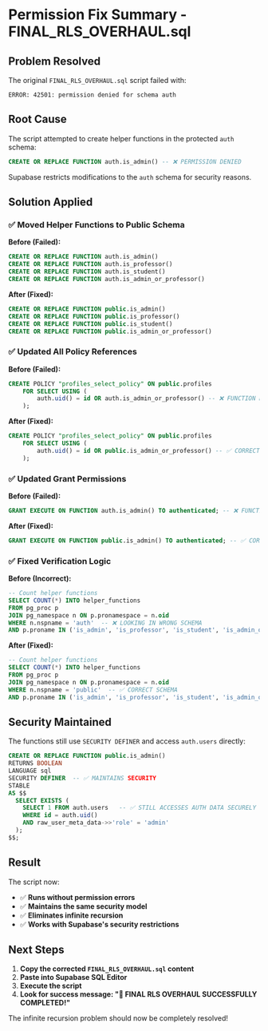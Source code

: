 # Permission Fix Summary - FINAL_RLS_OVERHAUL.sql

## Problem Resolved

The original `FINAL_RLS_OVERHAUL.sql` script failed with:
```
ERROR: 42501: permission denied for schema auth
```

## Root Cause

The script attempted to create helper functions in the protected `auth` schema:
```sql
CREATE OR REPLACE FUNCTION auth.is_admin() -- ❌ PERMISSION DENIED
```

Supabase restricts modifications to the `auth` schema for security reasons.

## Solution Applied

### ✅ **Moved Helper Functions to Public Schema**

**Before (Failed):**
```sql
CREATE OR REPLACE FUNCTION auth.is_admin()
CREATE OR REPLACE FUNCTION auth.is_professor()
CREATE OR REPLACE FUNCTION auth.is_student()
CREATE OR REPLACE FUNCTION auth.is_admin_or_professor()
```

**After (Fixed):**
```sql
CREATE OR REPLACE FUNCTION public.is_admin()
CREATE OR REPLACE FUNCTION public.is_professor()
CREATE OR REPLACE FUNCTION public.is_student()
CREATE OR REPLACE FUNCTION public.is_admin_or_professor()
```

### ✅ **Updated All Policy References**

**Before (Failed):**
```sql
CREATE POLICY "profiles_select_policy" ON public.profiles
    FOR SELECT USING (
        auth.uid() = id OR auth.is_admin_or_professor() -- ❌ FUNCTION NOT FOUND
    );
```

**After (Fixed):**
```sql
CREATE POLICY "profiles_select_policy" ON public.profiles
    FOR SELECT USING (
        auth.uid() = id OR public.is_admin_or_professor() -- ✅ CORRECT REFERENCE
    );
```

### ✅ **Updated Grant Permissions**

**Before (Failed):**
```sql
GRANT EXECUTE ON FUNCTION auth.is_admin() TO authenticated; -- ❌ FUNCTION NOT FOUND
```

**After (Fixed):**
```sql
GRANT EXECUTE ON FUNCTION public.is_admin() TO authenticated; -- ✅ CORRECT REFERENCE
```

### ✅ **Fixed Verification Logic**

**Before (Incorrect):**
```sql
-- Count helper functions
SELECT COUNT(*) INTO helper_functions
FROM pg_proc p
JOIN pg_namespace n ON p.pronamespace = n.oid
WHERE n.nspname = 'auth'  -- ❌ LOOKING IN WRONG SCHEMA
AND p.proname IN ('is_admin', 'is_professor', 'is_student', 'is_admin_or_professor');
```

**After (Fixed):**
```sql
-- Count helper functions
SELECT COUNT(*) INTO helper_functions
FROM pg_proc p
JOIN pg_namespace n ON p.pronamespace = n.oid
WHERE n.nspname = 'public'  -- ✅ CORRECT SCHEMA
AND p.proname IN ('is_admin', 'is_professor', 'is_student', 'is_admin_or_professor');
```

## Security Maintained

The functions still use `SECURITY DEFINER` and access `auth.users` directly:

```sql
CREATE OR REPLACE FUNCTION public.is_admin()
RETURNS BOOLEAN
LANGUAGE sql
SECURITY DEFINER  -- ✅ MAINTAINS SECURITY
STABLE
AS $$
  SELECT EXISTS (
    SELECT 1 FROM auth.users   -- ✅ STILL ACCESSES AUTH DATA SECURELY
    WHERE id = auth.uid() 
    AND raw_user_meta_data->>'role' = 'admin'
  );
$$;
```

## Result

The script now:
- ✅ **Runs without permission errors**
- ✅ **Maintains the same security model**
- ✅ **Eliminates infinite recursion**
- ✅ **Works with Supabase's security restrictions**

## Next Steps

1. **Copy the corrected `FINAL_RLS_OVERHAUL.sql` content**
2. **Paste into Supabase SQL Editor**
3. **Execute the script**
4. **Look for success message: "🎉 FINAL RLS OVERHAUL SUCCESSFULLY COMPLETED!"**

The infinite recursion problem should now be completely resolved!
